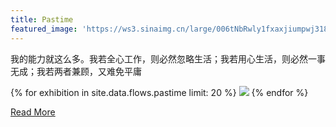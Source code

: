 ```yaml
---
title: Pastime
featured_image: 'https://ws3.sinaimg.cn/large/006tNbRwly1fxaxjiumpwj318z0u0at2.jpg'
---
```


我的能力就这么多。我若全心工作，则必然忽略生活；我若用心生活，则必然一事无成；我若两者兼顾，又难免平庸

<div class="gallery" data-columns="4">
    {% for exhibition in site.data.flows.pastime limit: 20 %}
        <img src="{{ exhibition.img }}">
    {% endfor %}
</div>

<p>
    <a href="/pastime-archive" class="button">Read More</a>
</p>
